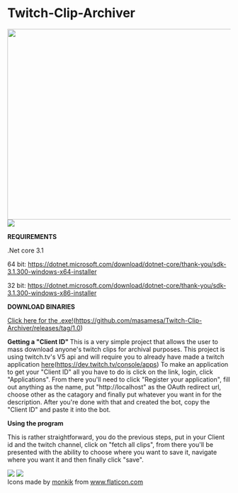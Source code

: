 # Twitch-Clip-Archiver
<img src="https://i.gyazo.com/a9255a38f630e6f38adf1c734318f0a8.png" width="630" height="430">
<img src="https://i.gyazo.com/94d6b0b3581510c44c07d740aed99d8a.png">



<b> REQUIREMENTS </b>


.Net core 3.1 

64 bit: https://dotnet.microsoft.com/download/dotnet-core/thank-you/sdk-3.1.300-windows-x64-installer

32 bit: https://dotnet.microsoft.com/download/dotnet-core/thank-you/sdk-3.1.300-windows-x86-installer



<b> DOWNLOAD BINARIES </b>

<a href="https://github.com/masamesa/Twitch-Clip-Archiver/releases/tag/1.0">Click here for the .exe!</a>(https://github.com/masamesa/Twitch-Clip-Archiver/releases/tag/1.0)


<b> Getting a "Client ID" </b>
This is a very simple project that allows the user to mass download anyone's twitch clips for archival purposes. 
This project is using twitch.tv's V5 api and will require you to already have made a twitch application <a href="https://dev.twitch.tv/console/apps">here</a>(https://dev.twitch.tv/console/apps)
To make an application to get your "Client ID" all you have to do is click on the link, login, click "Applications".
From there you'll need to click "Register your application", fill out anything as the name, 
put "http://localhost" as the OAuth redirect url, choose other as the catagory and finally put whatever you want in for the description.
After you're done with that and created the bot, copy the "Client ID" and paste it into the bot. 

<b> Using the program </b>

This is rather straightforward, you do the previous steps, put in your Client id and the twitch channel, click on "fetch all clips", from there you'll be presented with the ability to choose where you want to save it,
navigate where you want it and then finally click "save".

<img src="https://i.gyazo.com/f647694f2706f5f5ef1883c569a30b90.png">

<img src="https://i.gyazo.com/a29ee54cb584b32c65169391f2888e74.png">


<div>Icons made by <a href="https://www.flaticon.com/authors/monkik" title="monkik">monkik</a> from <a href="https://www.flaticon.com/" title="Flaticon">www.flaticon.com</a></div>
